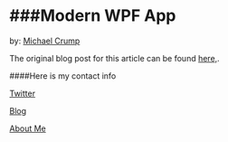 ###Modern WPF App
================

by: [Michael Crump](http://twitter.com/mbcrump)

The original blog post for this article can be found [here,](http://developer.telerik.com/featured/).

####Here is my contact info

[Twitter](http://twitter.com/mbcrump)

[Blog](http://michaelcrump.net)

[About Me](http://about.me/mbcrump)
